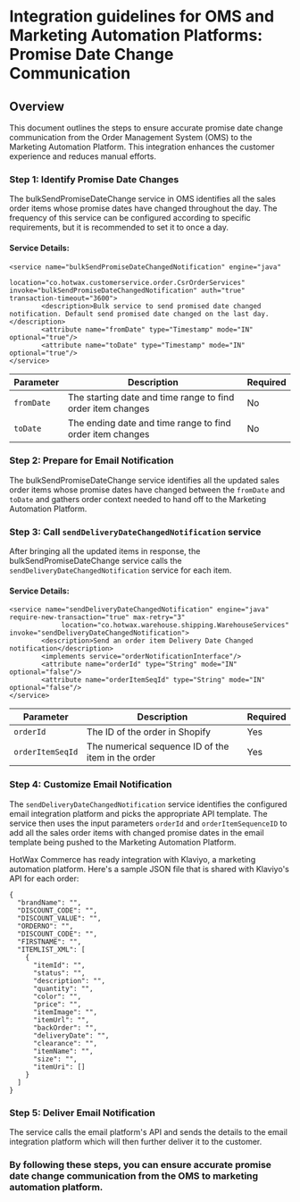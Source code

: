# Integration guidelines for OMS and Marketing Automation Platforms: Promise Date Change Communication 


## Overview
This document outlines the steps to ensure accurate promise date change communication from the Order Management System (OMS) to the Marketing Automation Platform. This integration enhances the customer experience and reduces manual efforts.

### Step 1: Identify Promise Date Changes

The bulkSendPromiseDateChange service in OMS identifies all the sales order items whose promise dates have changed throughout the day. The frequency of this service can be configured according to specific requirements, but it is recommended to set it to once a day.

#### Service Details:
```
<service name="bulkSendPromiseDateChangedNotification" engine="java"
             location="co.hotwax.customerservice.order.CsrOrderServices" invoke="bulkSendPromiseDateChangedNotification" auth="true" transaction-timeout="3600">
        <description>Bulk service to send promised date changed notification. Default send promised date changed on the last day.</description>
        <attribute name="fromDate" type="Timestamp" mode="IN" optional="true"/>
        <attribute name="toDate" type="Timestamp" mode="IN" optional="true"/>
</service>
```
| Parameter | Description | Required |
|-----------|-------------|----------|
| `fromDate` | The starting date and time range to find order item changes | No |
| `toDate` | The ending date and time range to find order item changes| No |

### Step 2: Prepare for Email Notification

The bulkSendPromiseDateChange service identifies all the updated sales order items whose promise dates have changed between the `fromDate` and `toDate` and gathers order context needed to hand off to the Marketing Automation Platform. 

### Step 3: Call `sendDeliveryDateChangedNotification` service
After bringing all the updated items in response, the bulkSendPromiseDateChange service calls the `sendDeliveryDateChangedNotification` service for each item.

#### Service Details:
```
<service name="sendDeliveryDateChangedNotification" engine="java" require-new-transaction="true" max-retry="3"
             location="co.hotwax.warehouse.shipping.WarehouseServices" invoke="sendDeliveryDateChangedNotification">
        <description>Send an order item Delivery Date Changed notification</description>
        <implements service="orderNotificationInterface"/>
        <attribute name="orderId" type="String" mode="IN" optional="false"/>
        <attribute name="orderItemSeqId" type="String" mode="IN" optional="false"/>
</service>
```
| Parameter | Description | Required |
|-----------|-------------|----------|
| `orderId` | The ID of the order in Shopify | Yes |
| `orderItemSeqId` | The numerical sequence ID of the item in the order | Yes |

### Step 4: Customize Email Notification

The `sendDeliveryDateChangedNotification` service identifies the configured email integration platform and picks the appropriate API template. The service then uses the input parameters  `orderId` and `orderItemSequenceID` to add all the sales order items with changed promise dates in the email template being pushed to the Marketing Automation Platform.

HotWax Commerce has ready integration with Klaviyo, a marketing automation platform. Here's a sample JSON file that is shared with Klaviyo's API for each order:
```
{
  "brandName": "",
  "DISCOUNT_CODE": "",
  "DISCOUNT_VALUE": "",
  "ORDERNO": "",
  "DISCOUNT_CODE": "",
  "FIRSTNAME": "",
  "ITEMLIST_XML": [
    {
      "itemId": "",
      "status": "",
      "description": "",
      "quantity": "",
      "color": "",
      "price": "",
      "itemImage": "",
      "itemUrl": "",
      "backOrder": "",
      "deliveryDate": "",
      "clearance": "",
      "itemName": "",
      "size": "",
      "itemUri": []
    }
  ]
}
```

### Step 5: Deliver Email Notification

The service calls the email platform's API and sends the details to the email integration platform which will then further deliver it to the customer.

### By following these steps, you can ensure accurate promise date change communication from the OMS to marketing automation platform.
